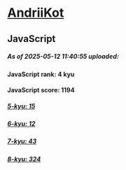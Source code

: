 # [AndriiKot](https://www.codewars.com/users/AndriiKot) 

## JavaScript

##### As of 2025-05-12 11:40:55 uploaded:

#### JavaScript rank: 4 kyu

#### JavaScript score: 1194

##### [5-kyu: 15](https://github.com/AndriiKot/JavaScript__CodeWars/tree/main/kyu-5)

##### [6-kyu: 12](https://github.com/AndriiKot/JavaScript__CodeWars/tree/main/kyu-6)

##### [7-kyu: 43](https://github.com/AndriiKot/JavaScript__CodeWars/tree/main/kyu-7)

##### [8-kyu: 324](https://github.com/AndriiKot/JavaScript__CodeWars/tree/main/kyu-8)

